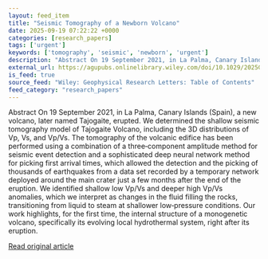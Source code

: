 ```yaml
---
layout: feed_item
title: "Seismic Tomography of a Newborn Volcano"
date: 2025-09-19 07:22:22 +0000
categories: [research_papers]
tags: ['urgent']
keywords: ['tomography', 'seismic', 'newborn', 'urgent']
description: "Abstract On 19 September 2021, in La Palma, Canary Islands (Spain), a new volcano, later named Tajogaite, erupted"
external_url: https://agupubs.onlinelibrary.wiley.com/doi/10.1029/2025GL114932?af=R
is_feed: true
source_feed: "Wiley: Geophysical Research Letters: Table of Contents"
feed_category: "research_papers"
---
```


Abstract On 19 September 2021, in La Palma, Canary Islands (Spain), a new volcano, later named Tajogaite, erupted. We determined the shallow seismic tomography model of Tajogaite Volcano, including the 3D distributions of Vp, Vs, and Vp/Vs. The tomography of the volcanic edifice has been performed using a combination of a three‐component amplitude method for seismic event detection and a sophisticated deep neural network method for picking first arrival times, which allowed the detection and the picking of thousands of earthquakes from a data set recorded by a temporary network deployed around the main crater just a few months after the end of the eruption. We identified shallow low Vp/Vs and deeper high Vp/Vs anomalies, which we interpret as changes in the fluid filling the rocks, transitioning from liquid to steam at shallower low‐pressure conditions. Our work highlights, for the first time, the internal structure of a monogenetic volcano, specifically its evolving local hydrothermal system, right after its eruption.

[Read original article](https://agupubs.onlinelibrary.wiley.com/doi/10.1029/2025GL114932?af=R)
